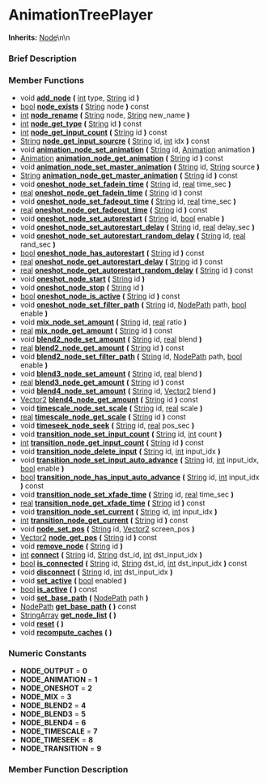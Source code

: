 #  AnimationTreePlayer  
**Inherits:** [Node](class_node)\\n\\n
###  Brief Description  


###  Member Functions 
  * void  **[add_node](#add_node)**  **(** [int](class_int) type, [String](class_string) id  **)**
  * [bool](class_bool)  **[node_exists](#node_exists)**  **(** [String](class_string) node  **)** const
  * [int](class_int)  **[node_rename](#node_rename)**  **(** [String](class_string) node, [String](class_string) new_name  **)**
  * [int](class_int)  **[node_get_type](#node_get_type)**  **(** [String](class_string) id  **)** const
  * [int](class_int)  **[node_get_input_count](#node_get_input_count)**  **(** [String](class_string) id  **)** const
  * [String](class_string)  **[node_get_input_sourcre](#node_get_input_sourcre)**  **(** [String](class_string) id, [int](class_int) idx  **)** const
  * void  **[animation_node_set_animation](#animation_node_set_animation)**  **(** [String](class_string) id, [Animation](class_animation) animation  **)**
  * [Animation](class_animation)  **[animation_node_get_animation](#animation_node_get_animation)**  **(** [String](class_string) id  **)** const
  * void  **[animation_node_set_master_animation](#animation_node_set_master_animation)**  **(** [String](class_string) id, [String](class_string) source  **)**
  * [String](class_string)  **[animation_node_get_master_animation](#animation_node_get_master_animation)**  **(** [String](class_string) id  **)** const
  * void  **[oneshot_node_set_fadein_time](#oneshot_node_set_fadein_time)**  **(** [String](class_string) id, [real](class_real) time_sec  **)**
  * [real](class_real)  **[oneshot_node_get_fadein_time](#oneshot_node_get_fadein_time)**  **(** [String](class_string) id  **)** const
  * void  **[oneshot_node_set_fadeout_time](#oneshot_node_set_fadeout_time)**  **(** [String](class_string) id, [real](class_real) time_sec  **)**
  * [real](class_real)  **[oneshot_node_get_fadeout_time](#oneshot_node_get_fadeout_time)**  **(** [String](class_string) id  **)** const
  * void  **[oneshot_node_set_autorestart](#oneshot_node_set_autorestart)**  **(** [String](class_string) id, [bool](class_bool) enable  **)**
  * void  **[oneshot_node_set_autorestart_delay](#oneshot_node_set_autorestart_delay)**  **(** [String](class_string) id, [real](class_real) delay_sec  **)**
  * void  **[oneshot_node_set_autorestart_random_delay](#oneshot_node_set_autorestart_random_delay)**  **(** [String](class_string) id, [real](class_real) rand_sec  **)**
  * [bool](class_bool)  **[oneshot_node_has_autorestart](#oneshot_node_has_autorestart)**  **(** [String](class_string) id  **)** const
  * [real](class_real)  **[oneshot_node_get_autorestart_delay](#oneshot_node_get_autorestart_delay)**  **(** [String](class_string) id  **)** const
  * [real](class_real)  **[oneshot_node_get_autorestart_random_delay](#oneshot_node_get_autorestart_random_delay)**  **(** [String](class_string) id  **)** const
  * void  **[oneshot_node_start](#oneshot_node_start)**  **(** [String](class_string) id  **)**
  * void  **[oneshot_node_stop](#oneshot_node_stop)**  **(** [String](class_string) id  **)**
  * [bool](class_bool)  **[oneshot_node_is_active](#oneshot_node_is_active)**  **(** [String](class_string) id  **)** const
  * void  **[oneshot_node_set_filter_path](#oneshot_node_set_filter_path)**  **(** [String](class_string) id, [NodePath](class_nodepath) path, [bool](class_bool) enable  **)**
  * void  **[mix_node_set_amount](#mix_node_set_amount)**  **(** [String](class_string) id, [real](class_real) ratio  **)**
  * [real](class_real)  **[mix_node_get_amount](#mix_node_get_amount)**  **(** [String](class_string) id  **)** const
  * void  **[blend2_node_set_amount](#blend2_node_set_amount)**  **(** [String](class_string) id, [real](class_real) blend  **)**
  * [real](class_real)  **[blend2_node_get_amount](#blend2_node_get_amount)**  **(** [String](class_string) id  **)** const
  * void  **[blend2_node_set_filter_path](#blend2_node_set_filter_path)**  **(** [String](class_string) id, [NodePath](class_nodepath) path, [bool](class_bool) enable  **)**
  * void  **[blend3_node_set_amount](#blend3_node_set_amount)**  **(** [String](class_string) id, [real](class_real) blend  **)**
  * [real](class_real)  **[blend3_node_get_amount](#blend3_node_get_amount)**  **(** [String](class_string) id  **)** const
  * void  **[blend4_node_set_amount](#blend4_node_set_amount)**  **(** [String](class_string) id, [Vector2](class_vector2) blend  **)**
  * [Vector2](class_vector2)  **[blend4_node_get_amount](#blend4_node_get_amount)**  **(** [String](class_string) id  **)** const
  * void  **[timescale_node_set_scale](#timescale_node_set_scale)**  **(** [String](class_string) id, [real](class_real) scale  **)**
  * [real](class_real)  **[timescale_node_get_scale](#timescale_node_get_scale)**  **(** [String](class_string) id  **)** const
  * void  **[timeseek_node_seek](#timeseek_node_seek)**  **(** [String](class_string) id, [real](class_real) pos_sec  **)**
  * void  **[transition_node_set_input_count](#transition_node_set_input_count)**  **(** [String](class_string) id, [int](class_int) count  **)**
  * [int](class_int)  **[transition_node_get_input_count](#transition_node_get_input_count)**  **(** [String](class_string) id  **)** const
  * void  **[transition_node_delete_input](#transition_node_delete_input)**  **(** [String](class_string) id, [int](class_int) input_idx  **)**
  * void  **[transition_node_set_input_auto_advance](#transition_node_set_input_auto_advance)**  **(** [String](class_string) id, [int](class_int) input_idx, [bool](class_bool) enable  **)**
  * [bool](class_bool)  **[transition_node_has_input_auto_advance](#transition_node_has_input_auto_advance)**  **(** [String](class_string) id, [int](class_int) input_idx  **)** const
  * void  **[transition_node_set_xfade_time](#transition_node_set_xfade_time)**  **(** [String](class_string) id, [real](class_real) time_sec  **)**
  * [real](class_real)  **[transition_node_get_xfade_time](#transition_node_get_xfade_time)**  **(** [String](class_string) id  **)** const
  * void  **[transition_node_set_current](#transition_node_set_current)**  **(** [String](class_string) id, [int](class_int) input_idx  **)**
  * [int](class_int)  **[transition_node_get_current](#transition_node_get_current)**  **(** [String](class_string) id  **)** const
  * void  **[node_set_pos](#node_set_pos)**  **(** [String](class_string) id, [Vector2](class_vector2) screen_pos  **)**
  * [Vector2](class_vector2)  **[node_get_pos](#node_get_pos)**  **(** [String](class_string) id  **)** const
  * void  **[remove_node](#remove_node)**  **(** [String](class_string) id  **)**
  * [int](class_int)  **[connect](#connect)**  **(** [String](class_string) id, [String](class_string) dst_id, [int](class_int) dst_input_idx  **)**
  * [bool](class_bool)  **[is_connected](#is_connected)**  **(** [String](class_string) id, [String](class_string) dst_id, [int](class_int) dst_input_idx  **)** const
  * void  **[disconnect](#disconnect)**  **(** [String](class_string) id, [int](class_int) dst_input_idx  **)**
  * void  **[set_active](#set_active)**  **(** [bool](class_bool) enabled  **)**
  * [bool](class_bool)  **[is_active](#is_active)**  **(** **)** const
  * void  **[set_base_path](#set_base_path)**  **(** [NodePath](class_nodepath) path  **)**
  * [NodePath](class_nodepath)  **[get_base_path](#get_base_path)**  **(** **)** const
  * [StringArray](class_stringarray)  **[get_node_list](#get_node_list)**  **(** **)**
  * void  **[reset](#reset)**  **(** **)**
  * void  **[recompute_caches](#recompute_caches)**  **(** **)**

###  Numeric Constants  
  * **NODE_OUTPUT** = **0**
  * **NODE_ANIMATION** = **1**
  * **NODE_ONESHOT** = **2**
  * **NODE_MIX** = **3**
  * **NODE_BLEND2** = **4**
  * **NODE_BLEND3** = **5**
  * **NODE_BLEND4** = **6**
  * **NODE_TIMESCALE** = **7**
  * **NODE_TIMESEEK** = **8**
  * **NODE_TRANSITION** = **9**

###  Member Function Description  
